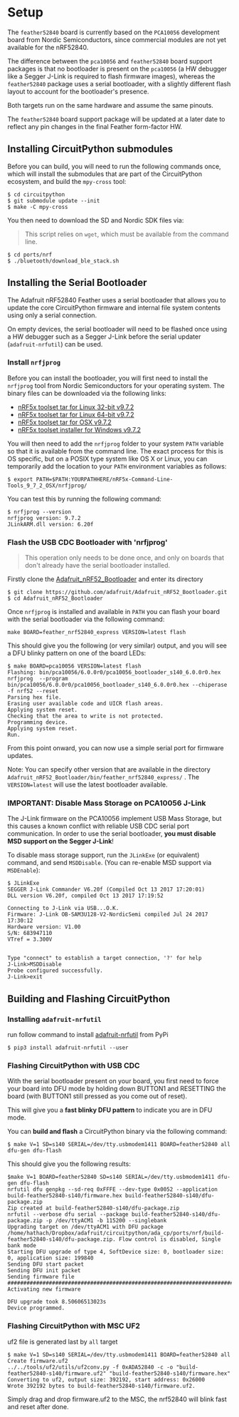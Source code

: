 # Setup

The `feather52840` board is currently based on the `PCA10056` development
board from Nordic Semiconductors, since commercial modules are not yet
available for the nRF52840.

The difference between the `pca10056` and `feather52840` board support
packages is that no bootloader is present on the `pca10056` (a HW debugger
like a Segger J-Link is required to flash firmware images), whereas the
`feather52840` package uses a serial bootloader, with a slightly different
flash layout to account for the bootloader's presence.

Both targets run on the same hardware and assume the same pinouts.

The `feather52840` board support package will be updated at a later date
to reflect any pin changes in the final Feather form-factor HW.

## Installing CircuitPython submodules

Before you can build, you will need to run the following commands once, which
will install the submodules that are part of the CircuitPython ecosystem, and
build the `mpy-cross` tool:

```
$ cd circuitpython
$ git submodule update --init
$ make -C mpy-cross
```

You then need to download the SD and Nordic SDK files via:

> This script relies on `wget`, which must be available from the command line.

```
$ cd ports/nrf
$ ./bluetooth/download_ble_stack.sh
```

## Installing the Serial Bootloader

The Adafruit nRF52840 Feather uses a serial bootloader that allows you to
update the core CircuitPython firmware and internal file system contents
using only a serial connection.

On empty devices, the serial bootloader will need to be flashed once using a
HW debugger such as a Segger J-Link before the serial updater (`adafruit-nrfutil`) can
be used.

### Install `nrfjprog`

Before you can install the bootloader, you will first need to install the
`nrfjprog` tool from Nordic Semiconductors for your operating system. The
binary files can be downloaded via the following links:

- [nRF5x toolset tar for Linux 32-bit v9.7.2](http://www.nordicsemi.com/eng/nordic/Products/nRF52832/nRF5x-Command-Line-Tools-Linux32/52619)
- [nRF5x toolset tar for Linux 64-bit v9.7.2](http://www.nordicsemi.com/eng/nordic/Products/nRF52832/nRF5x-Command-Line-Tools-Linux64/51388)
- [nRF5x toolset tar for OSX v9.7.2](http://www.nordicsemi.com/eng/nordic/Products/nRF52832/nRF5x-Command-Line-Tools-OSX/53406)
- [nRF5x toolset installer for Windows v9.7.2](http://www.nordicsemi.com/eng/nordic/Products/nRF52832/nRF5x-Command-Line-Tools-Win32/48768)

You will then need to add the `nrfjprog` folder to your system `PATH` variable
so that it is available from the command line. The exact process for this is
OS specific, but on a POSIX type system like OS X or Linux, you can
temporarily add the location to your `PATH` environment variables as follows:

```
$ export PATH=$PATH:YOURPATHHERE/nRF5x-Command-Line-Tools_9_7_2_OSX/nrfjprog/
```

You can test this by running the following command:

```
$ nrfjprog --version
nrfjprog version: 9.7.2
JLinkARM.dll version: 6.20f
```

### Flash the USB CDC Bootloader with 'nrfjprog'

> This operation only needs to be done once, and only on boards that don't
  already have the serial bootloader installed.

Firstly clone the [Adafruit_nRF52_Bootloader](https://github.com/adafruit/Adafruit_nRF52_Bootloader.git) and enter its directory

```
$ git clone https://github.com/adafruit/Adafruit_nRF52_Bootloader.git
$ cd Adafruit_nRF52_Bootloader
```

Once `nrfjprog` is installed and available in `PATH` you can flash your
board with the serial bootloader via the following command:

```
make BOARD=feather_nrf52840_express VERSION=latest flash
```

This should give you the following (or very similar) output, and you will see
a DFU blinky pattern on one of the board LEDs:

```
$ make BOARD=pca10056 VERSION=latest flash
Flashing: bin/pca10056/6.0.0r0/pca10056_bootloader_s140_6.0.0r0.hex
nrfjprog  --program bin/pca10056/6.0.0r0/pca10056_bootloader_s140_6.0.0r0.hex --chiperase -f nrf52 --reset
Parsing hex file.
Erasing user available code and UICR flash areas.
Applying system reset.
Checking that the area to write is not protected.
Programming device.
Applying system reset.
Run.
```

From this point onward, you can now use a simple serial port for firmware
updates.

Note: You can specify other version that are available in the directory `Adafruit_nRF52_Bootloader/bin/feather_nrf52840_express/` . The `VERSION=latest` will use the latest bootloader available.

### IMPORTANT: Disable Mass Storage on PCA10056 J-Link

The J-Link firmware on the PCA10056 implement USB Mass Storage, but this
causes a known conflict with reliable USB CDC serial port communication. In
order to use the serial bootloader, **you must disable MSD support on the
Segger J-Link**!

To disable mass storage support, run the `JLinkExe` (or equivalent) command,
and send `MSDDisable`. (You can re-enable MSD support via `MSDEnable`):

```
$ JLinkExe
SEGGER J-Link Commander V6.20f (Compiled Oct 13 2017 17:20:01)
DLL version V6.20f, compiled Oct 13 2017 17:19:52

Connecting to J-Link via USB...O.K.
Firmware: J-Link OB-SAM3U128-V2-NordicSemi compiled Jul 24 2017 17:30:12
Hardware version: V1.00
S/N: 683947110
VTref = 3.300V


Type "connect" to establish a target connection, '?' for help
J-Link>MSDDisable
Probe configured successfully.
J-Link>exit
```

## Building and Flashing CircuitPython

### Installing `adafruit-nrfutil`

run follow command to install [adafruit-nrfutil](https://github.com/adafruit/Adafruit_nRF52_nrfutil) from PyPi

```
$ pip3 install adafruit-nrfutil --user
```

### Flashing CircuitPython with USB CDC

With the serial bootloader present on your board, you first need to force your
board into DFU mode by holding down BUTTON1 and RESETTING the board (with
BUTTON1 still pressed as you come out of reset).

This will give you a **fast blinky DFU pattern** to indicate you are in DFU
mode.

You can **build and flash** a CircuitPython binary via the following command:

```
$ make V=1 SD=s140 SERIAL=/dev/tty.usbmodem1411 BOARD=feather52840 all dfu-gen dfu-flash
```

This should give you the following results:

```
$make V=1 BOARD=feather52840 SD=s140 SERIAL=/dev/tty.usbmodem1411 dfu-gen dfu-flash
nrfutil dfu genpkg --sd-req 0xFFFE --dev-type 0x0052 --application build-feather52840-s140/firmware.hex build-feather52840-s140/dfu-package.zip
Zip created at build-feather52840-s140/dfu-package.zip
nrfutil --verbose dfu serial --package build-feather52840-s140/dfu-package.zip -p /dev/ttyACM1 -b 115200 --singlebank
Upgrading target on /dev/ttyACM1 with DFU package /home/hathach/Dropbox/adafruit/circuitpython/ada_cp/ports/nrf/build-feather52840-s140/dfu-package.zip. Flow control is disabled, Single bank mode
Starting DFU upgrade of type 4, SoftDevice size: 0, bootloader size: 0, application size: 199840
Sending DFU start packet
Sending DFU init packet
Sending firmware file
#########################################################################################################################################################################################################################################################################################################################################################################################################
Activating new firmware

DFU upgrade took 8.50606513023s
Device programmed.
```

### Flashing CircuitPython with MSC UF2

uf2 file is generated last by `all` target

```
$ make V=1 SD=s140 SERIAL=/dev/tty.usbmodem1411 BOARD=feather52840 all
Create firmware.uf2
../../tools/uf2/utils/uf2conv.py -f 0xADA52840 -c -o "build-feather52840-s140/firmware.uf2" "build-feather52840-s140/firmware.hex"
Converting to uf2, output size: 392192, start address: 0x26000
Wrote 392192 bytes to build-feather52840-s140/firmware.uf2.
```

Simply drag and drop firmware.uf2 to the MSC, the nrf52840 will blink fast and reset after done.
